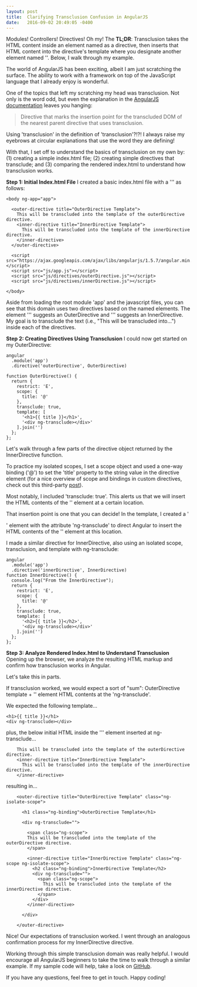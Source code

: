 ```yaml
---
layout: post
title:  Clarifying Transclusion Confusion in AngularJS
date:   2016-09-02 20:49:05 -0400
---
```


Modules! Controllers! Directives! Oh my! The **TL;DR**: Transclusion takes the HTML content inside an element named as a directive, then inserts that HTML content into the directive's template where you designate another element named '<ng-transclude>'.  Below, I walk through my example.

The world of AngularJS has been exciting, albeit I am just scratching the surface. The ability to work with a framework on top of the JavaScript language that I already enjoy is wonderful.

One of the topics that left my scratching my head was transclusion.  Not only is the word odd, but even the explanation in the [AngularJS documentation](https://docs.angularjs.org/api/ng/directive/ngTransclude) leaves you hanging:

>Directive that marks the insertion point for the transcluded DOM of the nearest parent directive that uses transclusion.

Using 'transclusion' in the definition of 'transclusion'?!?!  I always raise my eyebrows at circular explanations that use the word they are defining!

With that, I set off to understand the basics of transclusion on my own by: (1) creating a simple index.html file; (2) creating simple directives that transclude; and (3) comparing the rendered index.html to understand how transclusion works.

**Step 1: Initial Index.html File**
I created a basic index.html file with a '<body>'' as follows:

```
<body ng-app="app">  

  <outer-directive title="OuterDirective Template">
    This will be transcluded into the template of the outerDirective directive.
    <inner-directive title="InnerDirective Template">
      This will be transcluded into the template of the innerDirective directive.
    </inner-directive> 
  </outer-directive>
  
  <script src="https://ajax.googleapis.com/ajax/libs/angularjs/1.5.7/angular.min.js"></script>
  <script src="js/app.js"></script>
  <script src="js/directives/outerDirective.js"></script>
  <script src="js/directives/innerDirective.js"></script>

</body>
```

Aside from loading the root module 'app' and the javascript files, you can see that this domain uses two directives based on the named elements. The element '<outer-directive>'' suggests an OuterDirective and '<inner-directive>'' suggests an InnerDirective.  My goal is to transclude the text (i.e., "This will be transcluded into...") inside each of the directives.  

**Step 2: Creating Directives Using Transclusion**
I could now get started on my OuterDirective:

```
angular
  .module('app')
  .directive('outerDirective', OuterDirective)

function OuterDirective() {
  return {
    restrict: 'E',
    scope: {
      title: '@'
    },
    transclude: true,
    template: [
      '<h1>{{ title }}</h1>',
      '<div ng-transclude></div>'
    ].join('')
  };
};
```

Let's walk through a few parts of the directive object returned by the InnerDirective function.  

To practice my isolated scopes, I set a scope object and used a one-way binding ('@') to set the 'title' property to the string value in the directive element (for a nice overview of scope and bindings in custom directives, check out this third-party [post](http://www.infragistics.com/community/blogs/dhananjay_kumar/archive/2015/06/11/understanding-scopes-in-angularjs-custom-directives.aspx)).

Most notably, I included 'transclude: true'.  This alerts us that we will insert the HTML contents of the '<outer-directive>' element at a certain location.

That insertion point is one that you can decide! In the template, I created a '<div>' element with the attribute 'ng-transclude' to direct Angular to insert the HTML contents of the '<outer-directive>' element at this location.

I made a similar directive for InnerDirective, also using an isolated scope, transclusion, and template with ng-transclude:

```
angular
  .module('app')
  .directive('innerDirective', InnerDirective)
function InnerDirective() {
  console.log("From the InnerDirective");
  return {
    restrict: 'E',
    scope: {
      title: '@'
    },
    transclude: true,
    template: [
      '<h2>{{ title }}</h2>',
      '<div ng-transclude></div>'
    ].join('')
  };
};
```    

**Step 3: Analyze Rendered Index.html to Understand Transclusion**
Opening up the browser, we analyze the resulting HTML markup and confirm how transclusion works in Angular.

Let's take this in parts. 

If transclusion worked, we would expect a sort of "sum": OuterDirective template + '<outer-directive>' element HTML contents at the 'ng-transclude'.

We expected the following template...

```
<h1>{{ title }}</h1>
<div ng-transclude></div>
```

plus, the below initial HTML inside the '<outer-directive>'' element inserted at ng-transclude...
```
    This will be transcluded into the template of the outerDirective directive.
    <inner-directive title="InnerDirective Template">
      This will be transcluded into the template of the innerDirective directive.
    </inner-directive> 
```
resulting in...


```
    <outer-directive title="OuterDirective Template" class="ng-isolate-scope">

      <h1 class="ng-binding">OuterDirective Template</h1>
      
      <div ng-transclude="">
    
        <span class="ng-scope">
        This will be transcluded into the template of the outerDirective directive.
        </span>
    
        <inner-directive title="InnerDirective Template" class="ng-scope ng-isolate-scope">
          <h2 class="ng-binding">InnerDirective Template</h2>
          <div ng-transclude="">
            <span class="ng-scope">
              This will be transcluded into the template of the innerDirective directive.
            </span>
          </div>
        </inner-directive> 
    
      </div>
    
    </outer-directive>

```

Nice! Our expectations of transclusion worked.  I went through an analogous confirmation process for my InnerDirective directive.

Working through this simple transclusion domain was really helpful.  I would encourage all AngularJS beginners to take the time to walk through a similar example. If my sample code will help, take a look on [GitHub](https://github.com/agdavid/example-angular-transclusion).

If you have any questions, feel free to get in touch. Happy coding!
